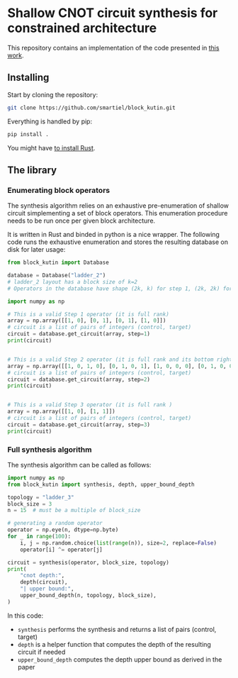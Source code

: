 # Shallow CNOT circuit synthesis for constrained architecture

This repository contains an implementation of the code presented in [this work](https://arxiv.org/abs/2303.07302).

## Installing

Start by cloning the repository:

```bash
git clone https://github.com/smartiel/block_kutin.git
```

Everything is handled by pip:

```bash
pip install .
```

You might have [to install Rust](https://www.rust-lang.org/tools/install).


## The library

### Enumerating block operators

The synthesis algorithm relies on an exhaustive pre-enumeration of shallow circuit simplementing a set of block operators.
This enumeration procedure needs to be run once per given block architecture.

It is written in Rust and binded in python is a nice wrapper.
The following code runs the exhaustive enumeration and stores the resulting database on disk for later usage:

```python
from block_kutin import Database

database = Database("ladder_2")
# ladder_2 layout has a block size of k=2
# Operators in the database have shape (2k, k) for step 1, (2k, 2k) for step 2, (k, k) for step 3

import numpy as np

# This is a valid Step 1 operator (it is full rank)
array = np.array([[1, 0], [0, 1], [0, 1], [1, 0]])
# circuit is a list of pairs of integers (control, target)
circuit = database.get_circuit(array, step=1)
print(circuit)


# This is a valid Step 2 operator (it is full rank and its bottom right block is 0)
array = np.array([[1, 0, 1, 0], [0, 1, 0, 1], [1, 0, 0, 0], [0, 1, 0, 0]])
# circuit is a list of pairs of integers (control, target)
circuit = database.get_circuit(array, step=2)
print(circuit)


# This is a valid Step 3 operator (it is full rank )
array = np.array([[1, 0], [1, 1]])
# circuit is a list of pairs of integers (control, target)
circuit = database.get_circuit(array, step=3)
print(circuit)

```

### Full synthesis algorithm

The synthesis algorithm can be called as follows:
```python
import numpy as np
from block_kutin import synthesis, depth, upper_bound_depth

topology = "ladder_3"
block_size = 3
n = 15  # must be a multiple of block_size

# generating a random operator
operator = np.eye(n, dtype=np.byte)
for _ in range(100):
    i, j = np.random.choice(list(range(n)), size=2, replace=False)
    operator[i] ^= operator[j]

circuit = synthesis(operator, block_size, topology)
print(
    "cnot depth:",
    depth(circuit),
    "| upper bound:",
    upper_bound_depth(n, topology, block_size),
)
```

In this code:
- `synthesis` performs the synthesis and returns a list of pairs (control, target)
- `depth` is a helper function that computes the depth of the resulting circuit if needed
- `upper_bound_depth` computes the depth upper bound as derived in the paper